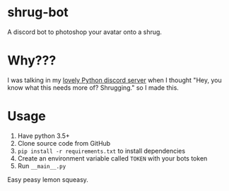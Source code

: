# shrug-bot
A discord bot to photoshop your avatar onto a shrug.

# Why???
I was talking in my [lovely Python discord server](https://discord.gg/8NWhsvT) when I thought "Hey, you know what this needs more of? Shrugging." so I made this.

# Usage
1. Have python 3.5+
2. Clone source code from GitHub
3. `pip install -r requirements.txt` to install dependencies
4. Create an environment variable called `TOKEN` with your bots token
5. Run `__main__.py`

Easy peasy lemon squeasy.
